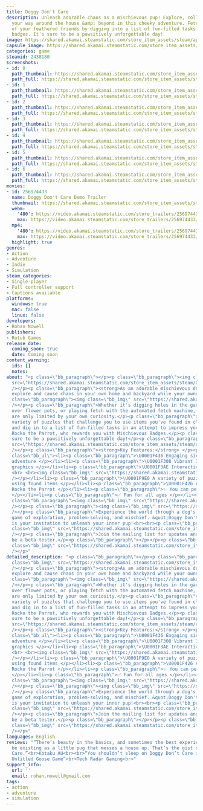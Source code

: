 ```yaml
---
title: Doggy Don't Care
description: Unleash adorable chaos as a mischievous pup! Explore, collect, and smash
  your way around the house &amp; beyond in this cheeky adventure. Fetch the approval
  of your feathered friends by digging into a list of fun-filled tasks and earn mischievous
  badges. It's sure to be a pawsitively unforgettable day!
image: https://shared.akamai.steamstatic.com/store_item_assets/steam/apps/2438180/header.jpg?t=1730098821
capsule_image: https://shared.akamai.steamstatic.com/store_item_assets/steam/apps/2438180/ce5ae90fff36c3ab1b541487bdf470e508f4151d/capsule_231x87.jpg?t=1730098821
categories: game
steamid: 2438180
screenshots:
- id: 0
  path_thumbnail: https://shared.akamai.steamstatic.com/store_item_assets/steam/apps/2438180/ss_92614cc07a4ea7e9bd6489400b0033b335834433.600x338.jpg?t=1730098821
  path_full: https://shared.akamai.steamstatic.com/store_item_assets/steam/apps/2438180/ss_92614cc07a4ea7e9bd6489400b0033b335834433.1920x1080.jpg?t=1730098821
- id: 1
  path_thumbnail: https://shared.akamai.steamstatic.com/store_item_assets/steam/apps/2438180/ss_9eaf28d4cbffa48d669d825bdfe0ecf377596d9d.600x338.jpg?t=1730098821
  path_full: https://shared.akamai.steamstatic.com/store_item_assets/steam/apps/2438180/ss_9eaf28d4cbffa48d669d825bdfe0ecf377596d9d.1920x1080.jpg?t=1730098821
- id: 2
  path_thumbnail: https://shared.akamai.steamstatic.com/store_item_assets/steam/apps/2438180/ss_43060e44cd3c884a1d284ce0993722025abe24bf.600x338.jpg?t=1730098821
  path_full: https://shared.akamai.steamstatic.com/store_item_assets/steam/apps/2438180/ss_43060e44cd3c884a1d284ce0993722025abe24bf.1920x1080.jpg?t=1730098821
- id: 3
  path_thumbnail: https://shared.akamai.steamstatic.com/store_item_assets/steam/apps/2438180/ss_ed8d3b94d7cbcb678e96012ebbb706062a08c728.600x338.jpg?t=1730098821
  path_full: https://shared.akamai.steamstatic.com/store_item_assets/steam/apps/2438180/ss_ed8d3b94d7cbcb678e96012ebbb706062a08c728.1920x1080.jpg?t=1730098821
- id: 4
  path_thumbnail: https://shared.akamai.steamstatic.com/store_item_assets/steam/apps/2438180/ss_09d743b3793183508edbbd9fbc99638f9b33a930.600x338.jpg?t=1730098821
  path_full: https://shared.akamai.steamstatic.com/store_item_assets/steam/apps/2438180/ss_09d743b3793183508edbbd9fbc99638f9b33a930.1920x1080.jpg?t=1730098821
- id: 5
  path_thumbnail: https://shared.akamai.steamstatic.com/store_item_assets/steam/apps/2438180/ss_871fccd3d03cd22fbaf64438206ff82dc8b2a98b.600x338.jpg?t=1730098821
  path_full: https://shared.akamai.steamstatic.com/store_item_assets/steam/apps/2438180/ss_871fccd3d03cd22fbaf64438206ff82dc8b2a98b.1920x1080.jpg?t=1730098821
- id: 6
  path_thumbnail: https://shared.akamai.steamstatic.com/store_item_assets/steam/apps/2438180/ss_042db759ad6ade4cce583b3cf9374351ed8862c6.600x338.jpg?t=1730098821
  path_full: https://shared.akamai.steamstatic.com/store_item_assets/steam/apps/2438180/ss_042db759ad6ade4cce583b3cf9374351ed8862c6.1920x1080.jpg?t=1730098821
movies:
- id: 256974433
  name: Doggy Don't Care Demo Trailer
  thumbnail: https://shared.akamai.steamstatic.com/store_item_assets/steam/apps/256974433/movie.293x165.jpg?t=1696817663
  webm:
    '480': https://video.akamai.steamstatic.com/store_trailers/256974433/movie480_vp9.webm?t=1696817663
    max: https://video.akamai.steamstatic.com/store_trailers/256974433/movie_max_vp9.webm?t=1696817663
  mp4:
    '480': https://video.akamai.steamstatic.com/store_trailers/256974433/movie480.mp4?t=1696817663
    max: https://video.akamai.steamstatic.com/store_trailers/256974433/movie_max.mp4?t=1696817663
  highlight: true
genres:
- Action
- Adventure
- Indie
- Simulation
steam_categories:
- Single-player
- Full controller support
- Captions available
platforms:
  windows: true
  mac: false
  linux: false
developers:
- Rohan Nowell
publishers:
- Rotub Games
release_date:
  coming_soon: true
  date: Coming soon
content_warning:
  ids: []
  notes:
about: "<p class=\"bb_paragraph\"></p><p class=\"bb_paragraph\"><img class=\"bb_img\"
  src=\"https://shared.akamai.steamstatic.com/store_item_assets/steam/apps/2438180/extras/DDC-About-The-Game-600x65px.png?t=1730098821\"
  /></p><p class=\"bb_paragraph\"><strong>As an adorable mischievous dog,</strong>
  explore and cause chaos in your own home and backyard while your owners are away.</p><p
  class=\"bb_paragraph\"><img class=\"bb_img\" src=\"https://shared.akamai.steamstatic.com/store_item_assets/steam/apps/2438180/extras/piano.gif?t=1730098821\"
  /></p><p class=\"bb_paragraph\">Whether it's digging holes in the garden, knocking
  over flower pots, or playing fetch with the automated fetch machine, your actions
  are only limited by your own curiosity.</p><p class=\"bb_paragraph\">Discover a
  variety of puzzles that challenge you to use items you've found in clever ways,
  and dig in to a list of fun-filled tasks in an attempt to impress your trusty sidekick,
  Rocko the Parrot, who rewards you with Mischievous Badges.</p><p class=\"bb_paragraph\">It's
  sure to be a pawsitively unforgettable day!</p><p class=\"bb_paragraph\"><img class=\"bb_img\"
  src=\"https://shared.akamai.steamstatic.com/store_item_assets/steam/apps/2438180/extras/DDC-What-To-Expect-600x65px.png?t=1730098821\"
  /></p><p class=\"bb_paragraph\"><strong>Key Features:</strong> </p><p class=\"bb_paragraph\"></p><ul
  class=\"bb_ul\"><li><p class=\"bb_paragraph\">\U0001F436 Engaging single-player
  adventure </p></li><li><p class=\"bb_paragraph\">\U0001F308 Vibrant 3D cartoon-style
  graphics </p></li><li><p class=\"bb_paragraph\">\U0001F3AE Interactive environment
  <br> <br><img class=\"bb_img\" src=\"https://shared.akamai.steamstatic.com/store_item_assets/steam/apps/2438180/extras/basketball.gif?t=1730098821\"
  /></p></li><li><p class=\"bb_paragraph\">\U0001F9E0 A variety of puzzles to solve
  using found items </p></li><li><p class=\"bb_paragraph\">\U0001F426 A trusty sidekick,
  Rocko the Parrot </p></li><li><p class=\"bb_paragraph\">✨ You can pee everywhere!
  </p></li><li><p class=\"bb_paragraph\">✅ Fun for all ages </p></li></ul><p class=\"bb_paragraph\"></p><p
  class=\"bb_paragraph\"><img class=\"bb_img\" src=\"https://shared.akamai.steamstatic.com/store_item_assets/steam/apps/2438180/extras/record.gif?t=1730098821\"
  /></p><p class=\"bb_paragraph\"><img class=\"bb_img\" src=\"https://shared.akamai.steamstatic.com/store_item_assets/steam/apps/2438180/extras/fetch.gif?t=1730098821\"
  /></p><p class=\"bb_paragraph\">Experience the world through a dog's eyes in this
  game of exploration, problem-solving, and mischief. &quot;Doggy Don't Care&quot;
  is your invitation to unleash your inner pup!<br><br><p class=\"bb_paragraph\"><img
  class=\"bb_img\" src=\"https://shared.akamai.steamstatic.com/store_item_assets/steam/apps/2438180/extras/DDC-Mailing-List-600x145px.gif?t=1730098821\"
  /></p><p class=\"bb_paragraph\">Join the mailing list for updates and a chance to
  be a beta tester.</p><p class=\"bb_paragraph\"></p></p><p class=\"bb_paragraph\"><img
  class=\"bb_img\" src=\"https://shared.akamai.steamstatic.com/store_item_assets/steam/apps/2438180/extras/add_to_wishlist_meme.gif?t=1730098821\"
  /></p>"
detailed_description: "<p class=\"bb_paragraph\"></p><p class=\"bb_paragraph\"><img
  class=\"bb_img\" src=\"https://shared.akamai.steamstatic.com/store_item_assets/steam/apps/2438180/extras/DDC-About-The-Game-600x65px.png?t=1730098821\"
  /></p><p class=\"bb_paragraph\"><strong>As an adorable mischievous dog,</strong>
  explore and cause chaos in your own home and backyard while your owners are away.</p><p
  class=\"bb_paragraph\"><img class=\"bb_img\" src=\"https://shared.akamai.steamstatic.com/store_item_assets/steam/apps/2438180/extras/piano.gif?t=1730098821\"
  /></p><p class=\"bb_paragraph\">Whether it's digging holes in the garden, knocking
  over flower pots, or playing fetch with the automated fetch machine, your actions
  are only limited by your own curiosity.</p><p class=\"bb_paragraph\">Discover a
  variety of puzzles that challenge you to use items you've found in clever ways,
  and dig in to a list of fun-filled tasks in an attempt to impress your trusty sidekick,
  Rocko the Parrot, who rewards you with Mischievous Badges.</p><p class=\"bb_paragraph\">It's
  sure to be a pawsitively unforgettable day!</p><p class=\"bb_paragraph\"><img class=\"bb_img\"
  src=\"https://shared.akamai.steamstatic.com/store_item_assets/steam/apps/2438180/extras/DDC-What-To-Expect-600x65px.png?t=1730098821\"
  /></p><p class=\"bb_paragraph\"><strong>Key Features:</strong> </p><p class=\"bb_paragraph\"></p><ul
  class=\"bb_ul\"><li><p class=\"bb_paragraph\">\U0001F436 Engaging single-player
  adventure </p></li><li><p class=\"bb_paragraph\">\U0001F308 Vibrant 3D cartoon-style
  graphics </p></li><li><p class=\"bb_paragraph\">\U0001F3AE Interactive environment
  <br> <br><img class=\"bb_img\" src=\"https://shared.akamai.steamstatic.com/store_item_assets/steam/apps/2438180/extras/basketball.gif?t=1730098821\"
  /></p></li><li><p class=\"bb_paragraph\">\U0001F9E0 A variety of puzzles to solve
  using found items </p></li><li><p class=\"bb_paragraph\">\U0001F426 A trusty sidekick,
  Rocko the Parrot </p></li><li><p class=\"bb_paragraph\">✨ You can pee everywhere!
  </p></li><li><p class=\"bb_paragraph\">✅ Fun for all ages </p></li></ul><p class=\"bb_paragraph\"></p><p
  class=\"bb_paragraph\"><img class=\"bb_img\" src=\"https://shared.akamai.steamstatic.com/store_item_assets/steam/apps/2438180/extras/record.gif?t=1730098821\"
  /></p><p class=\"bb_paragraph\"><img class=\"bb_img\" src=\"https://shared.akamai.steamstatic.com/store_item_assets/steam/apps/2438180/extras/fetch.gif?t=1730098821\"
  /></p><p class=\"bb_paragraph\">Experience the world through a dog's eyes in this
  game of exploration, problem-solving, and mischief. &quot;Doggy Don't Care&quot;
  is your invitation to unleash your inner pup!<br><br><p class=\"bb_paragraph\"><img
  class=\"bb_img\" src=\"https://shared.akamai.steamstatic.com/store_item_assets/steam/apps/2438180/extras/DDC-Mailing-List-600x145px.gif?t=1730098821\"
  /></p><p class=\"bb_paragraph\">Join the mailing list for updates and a chance to
  be a beta tester.</p><p class=\"bb_paragraph\"></p></p><p class=\"bb_paragraph\"><img
  class=\"bb_img\" src=\"https://shared.akamai.steamstatic.com/store_item_assets/steam/apps/2438180/extras/add_to_wishlist_meme.gif?t=1730098821\"
  /></p>"
languages: English
reviews: "“There’s beauty in the basics, and sometimes the best experience can simply
  be existing as a little pug that messes a house up. That’s the gist of Doggy Don’t
  Care.”<br>Kotaku AU<br><br>“You shouldn’t sleep on Doggy Don’t Care if you liked
  Untitled Goose Game”<br>Tech Radar Gaming<br>"
support_info:
  url: ''
  email: rohan.nowell@gmail.com
tags:
- action
- adventure
- simulation
---
```

